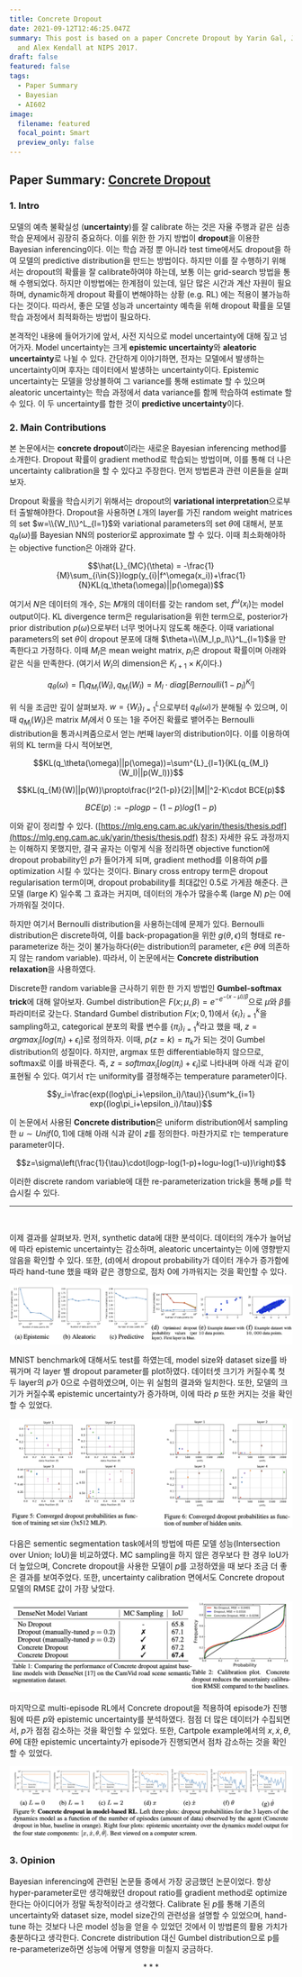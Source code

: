 ```yaml
---
title: Concrete Dropout
date: 2021-09-12T12:46:25.047Z
summary: This post is based on a paper Concrete Dropout by Yarin Gal, Jiri Horn,
  and Alex Kendall at NIPS 2017.
draft: false
featured: false
tags:
  - Paper Summary
  - Bayesian
  - AI602
image:
  filename: featured
  focal_point: Smart
  preview_only: false
---
```

## Paper Summary: [Concrete Dropout](https://papers.nips.cc/paper/6949-concrete-dropout.pdf)

### 1. Intro

모델의 예측 불확실성 (**uncertainty**)를 잘 calibrate 하는 것은 자율 주행과 같은 심층 학습 문제에서 굉장히 중요하다. 이를 위한 한 가지 방법이 **dropout**을 이용한 Bayesian inferencing이다. 이는 학습 과정 뿐 아니라 test time에서도 dropout을 하여 모델의 predictive distribution을 만드는 방법이다. 하지만 이를 잘 수행하기 위해서는 dropout의 확률을 잘 calibrate하여야 하는데, 보통 이는 grid-search 방법을 통해 수행되었다. 하지만 이방법에는 한계점이 있는데, 일단 많은 시간과 계산 자원이 필요하며, dynamic하게 dropout 확률이 변해야하는 상황 (e.g. RL) 에는 적용이 불가능하다는 것이다. 따라서, 좋은 모델 성능과 uncertainty 예측을 위해 dropout 확률을 모델 학습 과정에서 최적화하는 방법이 필요하다.

본격적인 내용에 들어가기에 앞서, 사전 지식으로 model uncertainty에 대해 짚고 넘어가자. Model uncertainty는 크게 **epistemic uncertainty**와 **aleatoric uncertainty**로 나뉠 수 있다. 간단하게 이야기하면, 전자는 모델에서 발생하는 uncertainty이며 후자는 데이터에서 발생하는 uncertainty이다. Epistemic uncertainty는 모델을 앙상블하여 그 variance를 통해 estimate 할 수 있으며 aleatoric uncertainty는 학습 과정에서 data variance를 함께 학습하여 estimate 할 수 있다. 이 두 uncertainty를 합한 것이 **predictive uncertainty**이다. 

### 2. Main Contributions

본 논문에서는 **concrete dropout**이라는 새로운 Bayesian inferencing method를 소개한다. Dropout 확률이 gradient method로 학습되는 방법이며, 이를 통해 더 나은 uncertainty calibration을 할 수 있다고 주장한다. 먼저 방법론과 관련 이론들을 살펴보자.

Dropout 확률을 학습시키기 위해서는 dropout의 **variational interpretation**으로부터 출발해야한다. Dropout을 사용하면 $L$개의 layer를 가진 random weight matrices의 set $w=\\{W_l\\}^L_{l=1}$와 variational parameters의 set $\theta$에 대해서, 분포 $q_\theta (\omega)$를 Bayesian NN의 posterior로 approximate 할 수 있다. 이때 최소화해야하는 objective function은 아래와 같다.

$$\hat{L}_{MC}(\theta) = -\frac{1}{M}\sum_{i\in{S}}logp(y_{i}|f^\omega(x_i))+\frac{1}{N}KL(q_\theta(\omega)||p(\omega))$$

여기서 $N$은 데이터의 개수, $S$는 $M$개의 데이터를 갖는 random set, $f^\omega (x_i)$는 model output이다. KL divergence term은 regularisation을 위한 term으로, posterior가 prior distribution $p(\omega)$으로부터 너무 벗어나지 않도록 해준다. 이때 variational parameters의 set $\theta$이 dropout 분포에 대해 $\theta=\\{M_l,p_l\\}^L_{l=1}$을 만족한다고 가정하다. 이때 $M_l$은 mean weight matrix, $p_l$은 dropout 확률이며 아래와 같은 식을 만족한다. (여기서 $W_l$의 dimension은 $K_{l+1}\times K_l$이다.)

$$q_\theta(\omega)=\prod_{l}q_{M_l}(W_l), q_{M_l}(W_l)=M_l\cdot diag[Bernoulli(1-p_l)^{K_l}]$$

위 식을 조금만 깊이 살펴보자. $w={\{W_l\}}^L_{l=1}$으로부터 $q_\theta (\omega)$가 분해될 수 있으며, 이때 $q_{M_l}(W_l)$은 matrix $M_l$에서 0 또는 1을 주어진 확률로 뱉어주는 Bernoulli distribution을 통과시켜줌으로서 얻는 $l$번째 layer의 distribution이다. 이를 이용하여 위의 KL term을 다시 적어보면,

$$KL(q_\theta(\omega)||p(\omega))=\sum^{L}_{l=1}{KL(q_{M_l}(W_l)||p(W_l))}$$

$$KL(q_{M}(W)||p(W))\propto\frac{l^2(1-p)}{2}||M||^2-K\cdot BCE(p)$$

$$BCE(p):=-plogp-(1-p)log(1-p)$$

이와 같이 정리할 수 있다. ([https://mlg.eng.cam.ac.uk/yarin/thesis/thesis.pdf](https://mlg.eng.cam.ac.uk/yarin/thesis/thesis.pdf) 참조) 자세한 유도 과정까지는 이해하지 못했지만, 결국 골자는 이렇게 식을 정리하면 objective function에 dropout probability인 $p$가 들어가게 되며, gradient method를 이용하여 $p$를 optimization 시킬 수 있다는 것이다. Binary cross entropy term은 dropout regularisation term이며, dropout probability를 최대값인 0.5로 가게끔 해준다. 큰 모델 (large $K$) 일수록 그 효과는 커지며, 데이터의 개수가 많을수록 (large $N$) $p$는 0에 가까워질 것이다. 

하지만 여기서 Bernoulli distribution을 사용하는데에 문제가 있다. Bernoulli distribution은 discrete하여, 이를 back-propagation을 위한 $g(\theta,\epsilon)$의 형태로 re-parameterize 하는 것이 불가능하다($\theta$는 distribution의 parameter, $\epsilon$은 $\theta$에 의존하지 않는 random variable). 따라서, 이 논문에서는 **Concrete distribution relaxation**을 사용하였다.

Discrete한 random variable을 근사하기 위한 한 가지 방법인 **Gumbel-softmax trick**에 대해 알아보자. Gumbel distribution은 $F(x;\mu,\beta)=e^{-e^{-(x-\mu)/\beta}}$으로 $\mu$와 $\beta$를 파라미터로 갖는다. Standard Gumbel distribution $F(x;0,1)$에서 ${\{\epsilon_i\}}^k_{i=1}$을 sampling하고, categorical 분포의 확률 변수를 ${\{\pi_i\}}^k_{i=1}$라고 했을 때, $z=argmax_i[log(\pi_i)+\epsilon_i]$로 정의하자. 이때, $p(z=k)=\pi_k$가 되는 것이 Gumbel distribution의 성질이다. 하지만, argmax 또한 differentiable하지 않으므로, softmax로 이를 바꿔준다. 즉, $z=softmax_i[log(\pi_i)+\epsilon_i]$로 나타내며 아래 식과 같이 표현될 수 있다. 여기서 $\tau$는 uniformity를 결정해주는 temperature parameter이다.

$$y_i=\frac{exp((log\pi_i+\epsilon_i)/\tau)}{\sum^k_{i=1} exp((log\pi_i+\epsilon_i)/\tau)}$$

이 논문에서 사용된 **Concrete distribution**은 uniform distribution에서 sampling한 $u\sim Unif(0,1)$에 대해 아래 식과 같이 $z$를 정의한다. 마찬가지로 $\tau$는 temperature parameter이다.

$$z=\sigma\left(\frac{1}{\tau}\cdot(logp-log(1-p)+logu-log(1-u))\right)$$

이러한 discrete random variable에 대한 re-parameterization trick을 통해 $p$를 학습시킬 수 있다.
<br>

---

<br>

이제 결과를 살펴보자. 먼저, synthetic data에 대한 분석이다. 데이터의 개수가 늘어남에 따라 epistemic uncertainty는 감소하며, aleatoric uncertainty는 이에 영향받지 않음을 확인할 수 있다. 또한, (d)에서 dropout probability가 데이터 개수가 증가함에 따라 hand-tune 했을 때와 같은 경향으로, 점차 0에 가까워지는 것을 확인할 수 있다.

![Untitled 0](https://github.com/WonhoZhung/starter-academic/blob/master/images/post1/Untitled%200.png?raw=true)

MNIST benchmark에 대해서도 test를 하였는데, model size와 dataset size를 바꿔가며 각 layer 별 dropout parameter를 plot하였다. 데이터셋 크기가 커질수록 첫 두 layer의 $p$가 0으로 수렴하였으며, 이는 위 실험의 결과와 일치한다. 또한, 모델의 크기가 커질수록 epistemic uncertainty가 증가하며, 이에 따라 $p$ 또한 커지는 것을 확인할 수 있었다.

![Untitled 1](https://github.com/WonhoZhung/starter-academic/blob/master/images/post1/Untitled%201.png?raw=true)

다음은 sementic segmentation task에서의 방법에 따른 모델 성능(Intersection over Union; IoU)을 비교하였다. MC sampling을 하지 않은 경우보다 한 경우 IoU가 더 높았으며, Concrete dropout을 사용한 모델이 $p$를 고정하였을 때 보다 조금 더 좋은 결과를 보여주었다. 또한, uncertainty calibration 면에서도 Concrete dropout 모델의 RMSE 값이 가장 낮았다. 

![Untitled 2](https://github.com/WonhoZhung/starter-academic/blob/master/images/post1/Untitled%202.png?raw=true)

마지막으로 multi-episode RL에서 Concrete dropout을 적용하여 episode가 진행됨에 따른 $p$와 epistemic uncertainty를 분석하였다. 점점 더 많은 데이터가 수집되면서, $p$가 점점 감소하는 것을 확인할 수 있었다. 또한, Cartpole example에서의 $x,\dot{x},\theta,\dot{\theta}$에 대한 epistemic uncertainty가 episode가 진행되면서 점차 감소하는 것을 확인할 수 있었다.

![Untitled](https://github.com/WonhoZhung/starter-academic/blob/master/images/post1/Untitled%203.png?raw=true)

### 3. Opinion

Bayesian inferencing에 관련된 논문들 중에서 가장 궁금했던 논문이었다. 항상 hyper-parameter로만 생각해왔던 dropout ratio를 gradient method로 optimize 한다는 아이디어가 정말 독창적이라고 생각했다. Calibrate 된 $p$를 통해 기존의 uncertainty와 dataset size, model size간의 관련성을 설명할 수 있었으며, hand-tune 하는 것보다 나은 model 성능을 얻을 수 있었던 것에서 이 방법론의 활용 가치가 충분하다고 생각한다. Concrete distribution 대신 Gumbel distribution으로 p를 re-parameterize하면 성능에 어떻게 영향을 미칠지 궁금하다.

$$***$$